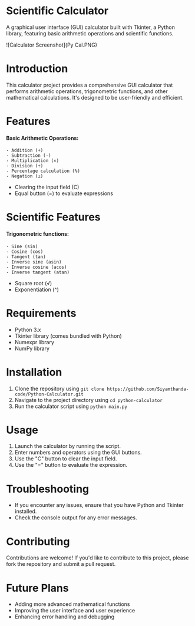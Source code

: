 # Scientific Calculator

A graphical user interface (GUI) calculator built with Tkinter, a Python library, featuring basic arithmetic operations and scientific functions.

![Calculator Screenshot](Py Cal.PNG)

# Introduction
This calculator project provides a comprehensive GUI calculator that performs arithmetic operations, trigonometric functions, and other mathematical calculations. It's designed to be user-friendly and efficient.

# Features
#### Basic Arithmetic Operations:
    - Addition (+)
    - Subtraction (-)
    - Multiplication (×)
    - Division (÷)
    - Percentage calculation (%)
    - Negation (±)
- Clearing the input field (C)
- Equal button (=) to evaluate expressions

# Scientific Features
#### Trigonometric functions:
    - Sine (sin)
    - Cosine (cos)
    - Tangent (tan)
    - Inverse sine (asin)
    - Inverse cosine (acos)
    - Inverse tangent (atan)
- Square root (√)
- Exponentiation (^)

# Requirements
- Python 3.x
- Tkinter library (comes bundled with Python)
- Numexpr library
- NumPy library

# Installation
1. Clone the repository using `git clone https://github.com/Siyamthanda-code/Python-Calculator.git`
2. Navigate to the project directory using `cd python-calculator`
3. Run the calculator script using `python main.py`

# Usage
1. Launch the calculator by running the script.
2. Enter numbers and operators using the GUI buttons.
3. Use the "C" button to clear the input field.
4. Use the "=" button to evaluate the expression.

# Troubleshooting
- If you encounter any issues, ensure that you have Python and Tkinter installed.
- Check the console output for any error messages.

# Contributing
Contributions are welcome! If you'd like to contribute to this project, please fork the repository and submit a pull request.

# Future Plans
- Adding more advanced mathematical functions
- Improving the user interface and user experience
- Enhancing error handling and debugging
